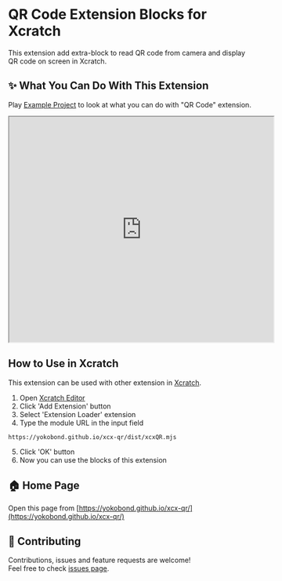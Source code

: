 # QR Code Extension Blocks for Xcratch

This extension add extra-block to read QR code from camera and display QR code on screen in Xcratch.

## ✨ What You Can Do With This Extension

Play [Example Project](https://xcratch.github.io/editor/#https://yokobond.github.io/xcx-qr/projects/example.sb3) to look at what you can do with "QR Code" extension. 
<iframe src="https://xcratch.github.io/editor/player#https://yokobond.github.io/xcx-qr/projects/example.sb3" width="540px" height="460px" allow="camera *" ></iframe>


## How to Use in Xcratch

This extension can be used with other extension in [Xcratch](https://xcratch.github.io/). 
1. Open [Xcratch Editor](https://xcratch.github.io/editor)
2. Click 'Add Extension' button
3. Select 'Extension Loader' extension
4. Type the module URL in the input field 
```
https://yokobond.github.io/xcx-qr/dist/xcxQR.mjs
```
5. Click 'OK' button
6. Now you can use the blocks of this extension


## 🏠 Home Page

Open this page from [https://yokobond.github.io/xcx-qr/](https://yokobond.github.io/xcx-qr/)


## 🤝 Contributing

Contributions, issues and feature requests are welcome!<br />Feel free to check [issues page](https://github.com/yokobond/xcx-qr/issues). 
